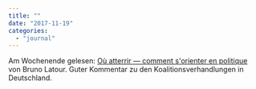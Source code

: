 ```yaml
---
title: ""
date: "2017-11-19"
categories: 
  - "journal"
---
```


Am Wochenende gelesen: [Où atterrir — comment s'orienter en politique](http://www.bruno-latour.fr/node/738) von Bruno Latour. Guter Kommentar zu den Koalitionsverhandlungen in Deutschland.
